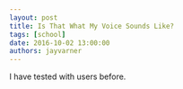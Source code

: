 ```yaml
---
layout: post
title: Is That What My Voice Sounds Like?
tags: [school]
date: 2016-10-02 13:00:00
authors: jayvarner
---
```


I have tested with users before.